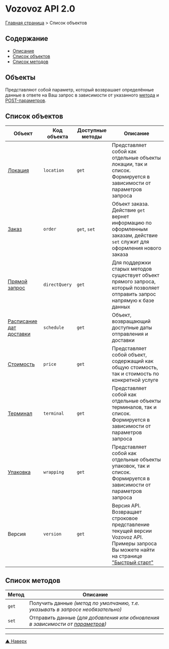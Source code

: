 # <a name="up"/>Vozovoz API 2.0

[Главная страница](/README.md) > Список объектов

## Содержание

* [Описание](#object)
* [Список объектов](#list)
* [Список методов](#action)

## <a name="object"/>Объекты

Представляют собой параметр, который возврашает определённые данные в ответе на Ваш запрос в зависимости от указанного [метода](#action) и [POST-параметров](../params/post.md).

## <a name="list"/>Список объектов

| Объект                    | Код объекта   | Доступные методы | Описание |
| ------                    | -----------   | ---------------- | -------- |
| [Локация](location.md)    | `location`    | `get`         | Представляет собой как отдельные объекты локации, так и список. Формируется в зависимости от параметров запроса |
| [Заказ](order.md)         | `order`       | `get`, `set`  | Объект заказа. Действие `get` вернет информацию по оформленным заказам, действие `set` служит для оформления нового заказа |
| [Прямой запрос](directQuery.md) | `directQuery` | `get`   | Для поддержки старых методов существует объект прямого запроса, который позволяет отправить запрос напрямую к базе данных |
| [Расписание дат доставки](schedule.md) | `schedule` | `get` | Объект, возвращающий доступные даты отправления и доставки |
| [Стоимость](price.md)     | `price`       | `get`         | Представляет собой объект, содержащий как общую стоимость, так и стоимость по конкретной услуге |
| [Терминал](terminal.md)   | `terminal`    | `get`         | Представляет собой как отдельные объекты терминалов, так и список. Формируется в зависимости от параметров запроса |
| [Упаковка](wrapping.md)   | `wrapping`    | `get`         | Представляет собой как отдельные объекты упаковок, так и список. Формируется в зависимости от параметров запроса |
| Версия                    | `version`     | `get`         | Версия API. Возвращает строковое представление текущей версии Vozovoz API. Примеры запроса Вы можете найти на странице ["Быстрый старт"](../quick.md) |


## <a name="action"/>Список методов

| Метод | Описание |
| ----- | -------- |
| `get` | Получить данные _(метод по умолчанию, т.е. указывать в запросе необязательно)_ |
| `set` | Отправить данные _(для добавления или обновления в зависимости от [параметров](../params/post.md))_ |

***
[▲ Наверх](#up)